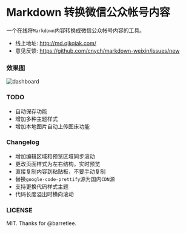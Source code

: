 # Markdown 转换微信公众帐号内容

一个在线将`Markdown`内容转换成微信公众帐号内容的工具。

- 线上地址: <http://md.qikqiak.com/>
- 意见反馈: <https://github.com/cnych/markdown-weixin/issues/new>

### 效果图
![dashboard](http://sdn.haimaxy.com/screenshots/markdown-weixin.jpg)

### TODO

- 自动保存功能
- 增加多种主题样式
- 增加本地图片自动上传图床功能

### Changelog

- 增加编辑区域和预览区域同步滚动
- 更改页面样式为左右结构，实时预览
- 直接复制内容到粘贴板，不要手动复制
- 替换`google-code-prettify`源为国内`CDN`源
- 支持更换代码样式主题
- 代码长度溢出时横向滚动

### LICENSE

MIT. Thanks for @barretlee.
